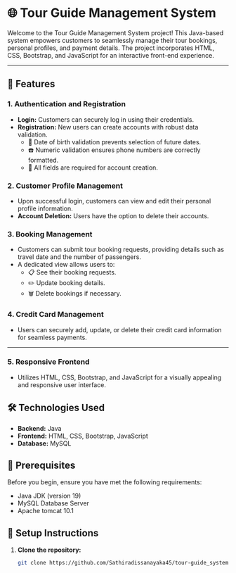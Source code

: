 # 🌐 Tour Guide Management System

Welcome to the Tour Guide Management System project! This Java-based system empowers customers to seamlessly manage their tour bookings, personal profiles, and payment details. The project incorporates HTML, CSS, Bootstrap, and JavaScript for an interactive front-end experience.

---

## 🚀 Features

### 1. Authentication and Registration

- **Login:** Customers can securely log in using their credentials.
- **Registration:** New users can create accounts with robust data validation.
  - 📅 Date of birth validation prevents selection of future dates.
  - ☎️ Numeric validation ensures phone numbers are correctly formatted.
  - 🔐 All fields are required for account creation.

### 2. Customer Profile Management

- Upon successful login, customers can view and edit their personal profile information.
- **Account Deletion:** Users have the option to delete their accounts.

### 3. Booking Management

- Customers can submit tour booking requests, providing details such as travel date and the number of passengers.
- A dedicated view allows users to:
  - 📋 See their booking requests.
  - ✏️ Update booking details.
  - 🗑️ Delete bookings if necessary.

### 4. Credit Card Management

- Users can securely add, update, or delete their credit card information for seamless payments.

---
### 5. Responsive Frontend
- Utilizes HTML, CSS, Bootstrap, and JavaScript for a visually appealing and responsive user interface.

## 🛠️ Technologies Used

- **Backend:** Java
- **Frontend:** HTML, CSS, Bootstrap, JavaScript
- **Database:** MySQL

## 🛑 Prerequisites

Before you begin, ensure you have met the following requirements:

- Java JDK (version 19)
- MySQL Database Server
- Apache tomcat 10.1

## 🔧 Setup Instructions

1. **Clone the repository:**

   ```bash
   git clone https://github.com/Sathiradissanayaka45/tour-guide_system.git

